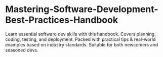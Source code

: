 # Mastering-Software-Development-Best-Practices-Handbook
Learn essential software dev skills with this handbook. Covers planning, coding, testing, and deployment. Packed with practical tips &amp; real-world examples based on industry standards. Suitable for both newcomers and seasoned devs.

